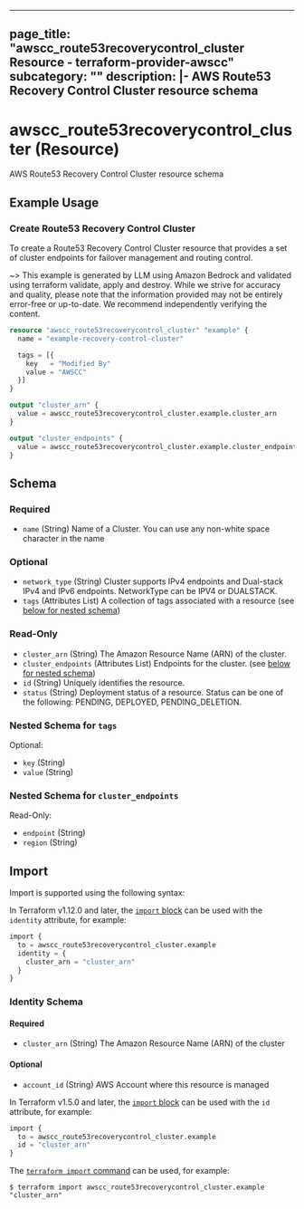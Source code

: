 
---
page_title: "awscc_route53recoverycontrol_cluster Resource - terraform-provider-awscc"
subcategory: ""
description: |-
  AWS Route53 Recovery Control Cluster resource schema
---

# awscc_route53recoverycontrol_cluster (Resource)

AWS Route53 Recovery Control Cluster resource schema

## Example Usage

### Create Route53 Recovery Control Cluster

To create a Route53 Recovery Control Cluster resource that provides a set of cluster endpoints for failover management and routing control.

~> This example is generated by LLM using Amazon Bedrock and validated using terraform validate, apply and destroy. While we strive for accuracy and quality, please note that the information provided may not be entirely error-free or up-to-date. We recommend independently verifying the content.

```terraform
resource "awscc_route53recoverycontrol_cluster" "example" {
  name = "example-recovery-control-cluster"

  tags = [{
    key   = "Modified By"
    value = "AWSCC"
  }]
}

output "cluster_arn" {
  value = awscc_route53recoverycontrol_cluster.example.cluster_arn
}

output "cluster_endpoints" {
  value = awscc_route53recoverycontrol_cluster.example.cluster_endpoints
}
```

<!-- schema generated by tfplugindocs -->
## Schema

### Required

- `name` (String) Name of a Cluster. You can use any non-white space character in the name

### Optional

- `network_type` (String) Cluster supports IPv4 endpoints and Dual-stack IPv4 and IPv6 endpoints. NetworkType can be IPV4 or DUALSTACK.
- `tags` (Attributes List) A collection of tags associated with a resource (see [below for nested schema](#nestedatt--tags))

### Read-Only

- `cluster_arn` (String) The Amazon Resource Name (ARN) of the cluster.
- `cluster_endpoints` (Attributes List) Endpoints for the cluster. (see [below for nested schema](#nestedatt--cluster_endpoints))
- `id` (String) Uniquely identifies the resource.
- `status` (String) Deployment status of a resource. Status can be one of the following: PENDING, DEPLOYED, PENDING_DELETION.

<a id="nestedatt--tags"></a>
### Nested Schema for `tags`

Optional:

- `key` (String)
- `value` (String)


<a id="nestedatt--cluster_endpoints"></a>
### Nested Schema for `cluster_endpoints`

Read-Only:

- `endpoint` (String)
- `region` (String)

## Import

Import is supported using the following syntax:

In Terraform v1.12.0 and later, the [`import` block](https://developer.hashicorp.com/terraform/language/import) can be used with the `identity` attribute, for example:

```terraform
import {
  to = awscc_route53recoverycontrol_cluster.example
  identity = {
    cluster_arn = "cluster_arn"
  }
}
```

<!-- schema generated by tfplugindocs -->
### Identity Schema

#### Required

- `cluster_arn` (String) The Amazon Resource Name (ARN) of the cluster

#### Optional

- `account_id` (String) AWS Account where this resource is managed

In Terraform v1.5.0 and later, the [`import` block](https://developer.hashicorp.com/terraform/language/import) can be used with the `id` attribute, for example:

```terraform
import {
  to = awscc_route53recoverycontrol_cluster.example
  id = "cluster_arn"
}
```

The [`terraform import` command](https://developer.hashicorp.com/terraform/cli/commands/import) can be used, for example:

```shell
$ terraform import awscc_route53recoverycontrol_cluster.example "cluster_arn"
```
